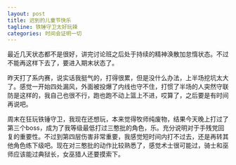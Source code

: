 ```yaml
---
layout: post
title: 迟到的儿童节快乐
tagline: 铁锤守卫太好玩辣
categories: 时间会证明一切
---
```


最近几天状态都不是很好，讲完讨论班之后处于持续的精神涣散加怠惰状态。不过不能再这样下去了，要进入期末状态了。

昨天打了系内赛，说实话我挺气的，打得很累，但是没什么办法，上半场挖坑太大了。感觉一开始四处漏风，外面被投爆了内线也守不住，打惯了半场的人突然守联防是这样的，我自己也很不行，跑也跑不动上篮上不进，哎算了，之后要是有时间再说吧。

周末在狂玩铁锤守卫，我现在还想玩，本来觉得牧师纯废物，结果今天晚上打过了第三个boss，成为了我等级最低打过三憨批的角色，乐。充分说明对于手残党回复的重要性。不过到第四层伤害非常重要，我感觉短时间内打不过去，还是再转其他角色练下级吧。现在对三憨批的动作比较熟悉了，感觉术士很可能过，骑士和巫师应该能过典狱长，女巫猎人还要摸索下。